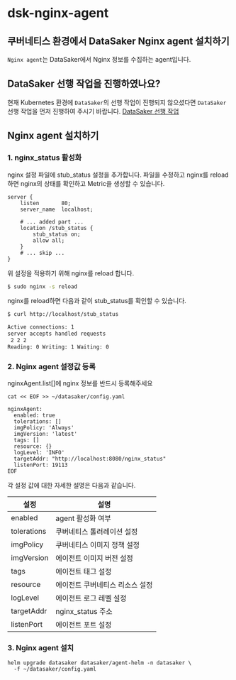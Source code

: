 # dsk-nginx-agent
## 쿠버네티스 환경에서 DataSaker Nginx agent 설치하기
`Nginx agent`는 DataSaker에서 Nginx 정보를 수집하는 agent입니다.

## DataSaker 선행 작업을 진행하였나요?
현재 Kubernetes 환경에 `DataSaker`의 선행 작업이 진행되지 않으셨다면 `DataSaker` 선행 작업을 먼저 진행하여 주시기 바랍니다. [DataSaker 선행 작업](README.md)

## Nginx agent 설치하기
### 1. nginx_status 활성화
nginx 설정 파일에 stub_status 설정을 추가합니다. 파일을 수정하고 nginx를 reload하면 nginx의 상태를 확인하고 Metric을 생성할 수 있습니다.
```
server {
    listen       80;
    server_name  localhost;
    
    # ... added part ...
    location /stub_status {
        stub_status on;
        allow all;
    }
    # ... skip ...
}
```
위 설정을 적용하기 위해 nginx를 reload 합니다.
```bash
$ sudo nginx -s reload
```

nginx를 reload하면 다음과 같이 stub_status를 확인할 수 있습니다.
```bash
$ curl http://localhost/stub_status

Active connections: 1
server accepts handled requests
 2 2 2
Reading: 0 Writing: 1 Waiting: 0
```

### 2. Nginx agent 설정값 등록
nginxAgent.list[]에 nginx 정보를 반드시 등록해주세요
```shell
cat << EOF >> ~/datasaker/config.yaml

nginxAgent:
  enabled: true
  tolerations: []
  imgPolicy: 'Always'
  imgVersion: 'latest'
  tags: []
  resource: {}
  logLevel: 'INFO'
  targetAddr: "http://localhost:8080/nginx_status"
  listenPort: 19113
EOF
```

각 설정 값에 대한 자세한 설명은 다음과 같습니다.

| 설정           | 설명                |
|--------------|-------------------|
| enabled      | agent 활성화 여부      |
| tolerations  | 쿠버네티스 톨러레이션 설정    |
| imgPolicy    | 쿠버네티스 이미지 정책 설정   |
| imgVersion   | 에이전트 이미지 버전 설정    |
| tags         | 에이전트 태그 설정        |
| resource     | 에이전트 쿠버네티스 리소스 설정 |
| logLevel     | 에이전트 로그 레벨 설정     |
| targetAddr   | nginx_status 주소   |
| listenPort   | 에이전트 포트 설정        |

### 3. Nginx agent 설치
```shell
helm upgrade datasaker datasaker/agent-helm -n datasaker \
  -f ~/datasaker/config.yaml
```

